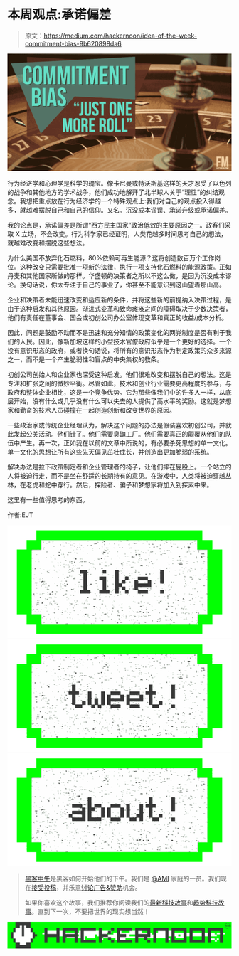 # 本周观点:承诺偏差

> 原文：<https://medium.com/hackernoon/idea-of-the-week-commitment-bias-9b620898da6>

![](img/a027e1687bd0ac674817c20f5d87e48a.png)

行为经济学和心理学是科学的瑰宝。像卡尼曼或特沃斯基这样的天才忍受了以色列的战争和其他地方的学术战争，他们成功地解开了北半球人关于“理性”的纠结观念。我想把重点放在行为经济学的一个特殊观点上:我们对自己的观点投入得越多，就越难摆脱自己和自己的信仰。又名。沉没成本谬误、承诺升级或承诺[偏差](https://hackernoon.com/tagged/bias)。

我的论点是，承诺偏差是所谓“西方民主国家”政治低效的主要原因之一。政客们采取 X 立场，不会改变。行为科学家已经证明，人类花越多时间思考自己的想法，就越难改变和摆脱这些想法。

为什么美国不放弃化石燃料，80%依赖可再生能源？这将创造数百万个工作岗位。这种改变只需要批准一项新的法律，执行一项支持化石燃料的能源政策。正如丹麦和其他国家所做的那样。华盛顿的决策者之所以不这么做，是因为沉没成本谬论。换句话说，你太专注于自己的事业了，你甚至不能意识到这山望着那山高。

企业和决策者未能迅速改变和适应新的条件，并将这些新的前提纳入决策过程，是由于这种启发和其他原因。渐进式变革和致命瘫痪之间的障碍取决于少数决策者，他们有责任在董事会、国会或初创公司办公室体现变革和真正的收益/成本分析。

因此，问题是鼓励不动而不是迅速和充分知情的政策变化的两党制度是否有利于我们的人民。因此，像新加坡这样的小型技术官僚政府似乎是一个更好的选择。一个没有意识形态的政府，或者换句话说，将所有的意识形态作为制定政策的众多来源之一，而不是一个产生脆弱性和盲点的中央集权的教条。

初创公司创始人和企业家也深受这种启发。他们很难改变和摆脱自己的想法。这是专注和扩张之间的微妙平衡。尽管如此，技术和创业行业需要更高程度的参与，与政府和整体企业相比，这是一个竞争优势。它为那些像我们中的许多人一样，从底层开始，没有什么或几乎没有什么可以失去的人提供了高水平的奖励。这就是梦想家和勤奋的技术人员碰撞在一起创造创新和改变世界的原因。

一些政治家或传统企业经理认为，解决这个问题的办法是假装喜欢初创公司，并就此发起公关活动。他们错了。他们需要臭鼬工厂。他们需要真正的颠覆从他们的队伍中产生。再一次，正如我在以前的文章中所说的，有必要杀死思想的单一文化。单一文化的思想让所有这些先天偏见茁壮成长，并创造出更加脆弱的系统。

解决办法是拉下政策制定者和企业管理者的椅子，让他们摔在屁股上。一个站立的人将被迫行走，而不是坐在舒适的长期持有的意见。在游戏中，人类将被迫穿越丛林，在老虎和蛇中穿行。然后，探险者、骗子和梦想家将加入到探索中来。

这里有一些值得思考的东西。

作者:EJT

[![](img/50ef4044ecd4e250b5d50f368b775d38.png)](http://bit.ly/HackernoonFB)[![](img/979d9a46439d5aebbdcdca574e21dc81.png)](https://goo.gl/k7XYbx)[![](img/2930ba6bd2c12218fdbbf7e02c8746ff.png)](https://goo.gl/4ofytp)

> [黑客中午](http://bit.ly/Hackernoon)是黑客如何开始他们的下午。我们是 [@AMI](http://bit.ly/atAMIatAMI) 家庭的一员。我们现在[接受投稿](http://bit.ly/hackernoonsubmission)，并乐意[讨论广告&赞助](mailto:partners@amipublications.com)机会。
> 
> 如果你喜欢这个故事，我们推荐你阅读我们的[最新科技故事](http://bit.ly/hackernoonlatestt)和[趋势科技故事](https://hackernoon.com/trending)。直到下一次，不要把世界的现实想当然！

![](img/be0ca55ba73a573dce11effb2ee80d56.png)